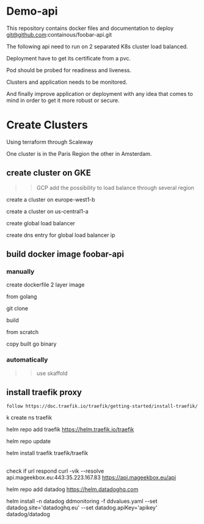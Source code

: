 # Demo-api

This repository contains docker files and documentation to deploy git@github.com:containous/foobar-api.git

The following api need to run on 2 separated K8s cluster load balanced.

Deployment have to get its certificate from a pvc.

Pod should be probed for readiness and liveness.

Clusters and application needs to be monitored.

And finally improve application or deployment with any idea that comes to mind in order to get it more robust or secure.

# Create Clusters

Using terraform through Scaleway

One cluster is in the Paris Region the other in Amsterdam.

## create cluster on GKE

>> GCP add the possibility to load balance through several region

create a cluster on europe-west1-b

create a cluster on us-central1-a

create global load balancer

create dns entry for global load balancer ip


## build docker image foobar-api

### manually 

create dockerfile 2 layer image

from golang

git clone

build

from scratch 

copy built go binary


### automatically 

>> use skaffold

## install traefik proxy

```
follow https://doc.traefik.io/traefik/getting-started/install-traefik/
```

k create ns traefik

helm repo add traefik https://helm.traefik.io/traefik

helm repo update

helm install traefik traefik/traefik

## 

check if url respond
curl -vik --resolve api.mageekbox.eu:443:35.223.167.83 https://api.mageekbox.eu/api

helm repo add datadog https://helm.datadoghq.com

helm install -n datadog ddmonitoring -f ddvalues.yaml --set datadog.site='datadoghq.eu' --set datadog.apiKey='apikey' datadog/datadog 
